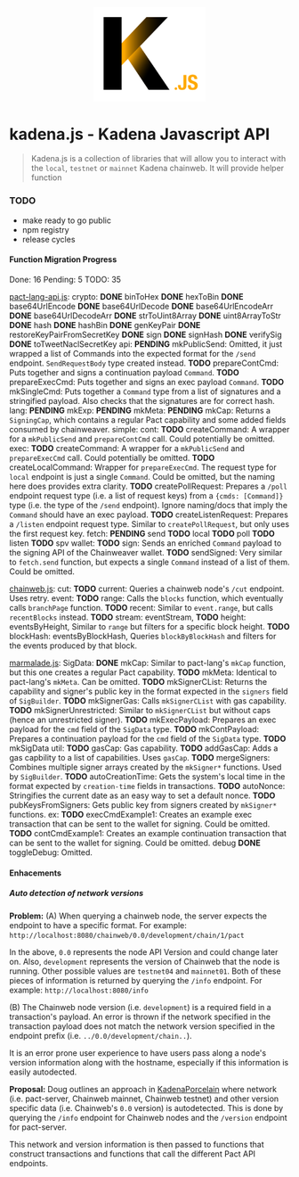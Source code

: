 <p align="center">
  <img src="assets/logo/kadenajs.png" width="200" alt="kadena.js" />
</p>

# kadena.js - Kadena Javascript API

> Kadena.js is a collection of libraries that will allow you to interact with the `local`, `testnet` or `mainnet` Kadena chainweb.
> It will provide helper function


### TODO
- make ready to go public
- npm registry
- release cycles

#### Function Migration Progress
Done: 16
Pending: 5
TODO: 35

[pact-lang-api.js](https://github.com/kadena-io/pact-lang-api/blob/master/pact-lang-api.js):
  crypto:
    **DONE** binToHex
    **DONE** hexToBin
    **DONE** base64UrlEncode
    **DONE** base64UrlDecode
    **DONE** base64UrlEncodeArr
    **DONE** base64UrlDecodeArr
    **DONE** strToUint8Array
    **DONE** uint8ArrayToStr
    **DONE** hash
    **DONE** hashBin
    **DONE** genKeyPair
    **DONE** restoreKeyPairFromSecretKey
    **DONE** sign
    **DONE** signHash
    **DONE** verifySig
    **DONE** toTweetNaclSecretKey
  api:
    **PENDING** mkPublicSend: Omitted, it just wrapped a list of Commands into the expected format for the `/send` endpoint. `SendRequestBody` type created instead.
    **TODO** prepareContCmd: Puts together and signs a continuation payload `Command`.
    **TODO** prepareExecCmd: Puts together and signs an exec payload `Command`.
    **TODO** mkSingleCmd: Puts together a `Command` type from a list of signatures and a stringified payload. Also checks that the signatures are for correct hash.
  lang:
    **PENDING** mkExp:
    **PENDING** mkMeta:
    **PENDING** mkCap: Returns a `SigningCap`, which contains a regular Pact capability and some added fields consumed by chainweaver.
  simple:
    cont:
      **TODO** createCommand: A wrapper for a `mkPublicSend` and `prepareContCmd` call. Could potentially be omitted.
    exec:
      **TODO** createCommand: A wrapper for a `mkPublicSend` and `prepareExecCmd` call. Could potentially be omitted.
      **TODO** createLocalCommand: Wrapper for `prepareExecCmd`. The request type for `local` endpoint is just a single `Command`. Could be omitted, but the naming here does provides extra clarity.
      **TODO** createPollRequest: Prepares a `/poll` endpoint request type (i.e. a list of request keys) from a `{cmds: [Command]}` type (i.e. the type of the `/send` endpoint). Ignore naming/docs that imply the `Command` should have an exec payload.
      **TODO** createListenRequest: Prepares a `/listen` endpoint request type. Similar to `createPollRequest`, but only uses the first request key.
  fetch:
    **PENDING** send
    **TODO** local
    **TODO** poll
    **TODO** listen
    **TODO** spv
  wallet:
    **TODO** sign: Sends an enriched `Command` payload to the signing API of the Chainweaver wallet.
    **TODO** sendSigned: Very similar to `fetch.send` function, but expects a single `Command` instead of a list of them. Could be omitted.

[chainweb.js](https://github.com/kadena-io/chainweb.js/blob/main/src/chainweb.js):
  cut:
    **TODO** current: Queries a chainweb node's `/cut` endpoint. Uses retry.
  event:
    **TODO** range: Calls the `blocks` function, which eventually calls `branchPage` function.
    **TODO** recent: Similar to `event.range`, but calls `recentBlocks` instead.
    **TODO** stream: eventStream,
    **TODO** height: eventsByHeight, Similar to `range` but filters for a specific block height.
    **TODO** blockHash: eventsByBlockHash, Queries `blockByBlockHash` and filters for the events produced by that block.

[marmalade.js](https://github.com/kadena-io/marmalade/blob/main/src/Pact.SigBuilder.js):
SigData:
  **DONE** mkCap: Similar to pact-lang's `mkCap` function, but this one creates a regular Pact capability.
  **TODO** mkMeta: Identical to pact-lang's `mkMeta`. Can be omitted.
  **TODO** mkSignerCList: Returns the capability and signer's public key in the format expected in the `signers` field of `SigBuilder`.
  **TODO** mkSignerGas: Calls `mkSignerCList` with gas capability.
  **TODO** mkSignerUnrestricted: Similar to `mkSignerCList` but without caps (hence an unrestricted signer).
  **TODO** mkExecPayload: Prepares an exec payload for the `cmd` field of the `SigData` type.
  **TODO** mkContPayload: Prepares a continuation payload for the `cmd` field of the `SigData` type.
  **TODO** mkSigData
  util:
    **TODO** gasCap: Gas capability.
    **TODO** addGasCap: Adds a gas capbility to a list of capabilities. Uses `gasCap`.
    **TODO** mergeSigners: Combines multiple signer arrays created by the `mkSigner*` functions. Used by `SigBuilder`.
    **TODO** autoCreationTime: Gets the system's local time in the format expected by `creation-time` fields in transactions.
    **TODO** autoNonce: Stringifies the current date as an easy way to set a default nonce.
    **TODO** pubKeysFromSigners: Gets public key from signers created by `mkSigner*` functions.
  ex:
    **TODO** execCmdExample1: Creates an example exec transaction that can be sent to the wallet for signing. Could be omitted.
    **TODO** contCmdExample1: Creates an example continuation transaction that can be sent to the wallet for signing. Could be omitted.
  debug
    **DONE** toggleDebug: Omitted.

#### Enhacements
##### Auto detection of network versions
**Problem:**
(A) When querying a chainweb node, the server expects the endpoint to have a specific format. For example:
`http://localhost:8080/chainweb/0.0/development/chain/1/pact`

In the above, `0.0` represents the node API Version and could change later on.
Also, `development` represents the version of Chainweb that the node is running. Other possible values are `testnet04` and `mainnet01`.
Both of these pieces of information is returned by querying the `/info` endpoint. For example:
`http://localhost:8080/info`

(B) The Chainweb node version (i.e. `development`) is a required field in a transaction's payload.
An error is thrown if the network specified in the transaction payload does not match the network version specified in the endpoint prefix (i.e. `../0.0/development/chain..`).

It is an error prone user experience to have users pass along a node's version information along with the hostname, especially if this information is easily autodected.

**Proposal:**
Doug outlines an approach in [KadenaPorcelain](https://gist.github.com/mightybyte/ea63f8d7f7f8d362f5dc4612e0d2ad6c#file-kadenaporcelain-hs-L94) where network (i.e. pact-server, Chainweb mainnet, Chainweb testnet) and other version specific data (i.e. Chainweb's `0.0` version) is autodetected. This is done by querying the `/info` endpoint for Chainweb nodes and the `/version` endpoint for pact-server.

This network and version information is then passed to functions that construct transactions and functions that call the different Pact API endpoints.
